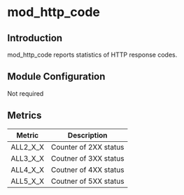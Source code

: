 # mod_http_code

## Introduction 

mod_http_code reports statistics of HTTP response codes.

## Module Configuration

Not required

## Metrics

| Metric               | Description           |
| -------------------- | --------------------- |
| ALL2_X_X             | Counter of 2XX status |
| ALL3_X_X             | Coutner of 3XX status |
| ALL4_X_X             | Coutner of 4XX status |
| ALL5_X_X             | Coutner of 5XX status |

